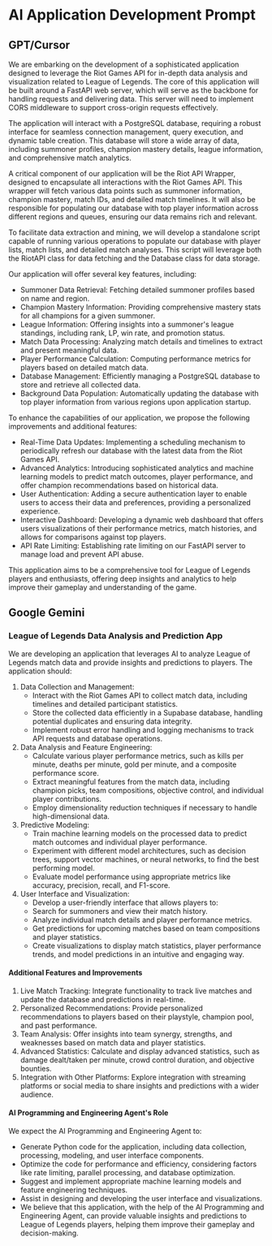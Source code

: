 # AI Application Development Prompt

## GPT/Cursor

We are embarking on the development of a sophisticated application designed to leverage the Riot Games API for in-depth data analysis and visualization related to League of Legends. The core of this application will be built around a FastAPI web server, which will serve as the backbone for handling requests and delivering data. This server will need to implement CORS middleware to support cross-origin requests effectively.

The application will interact with a PostgreSQL database, requiring a robust interface for seamless connection management, query execution, and dynamic table creation. This database will store a wide array of data, including summoner profiles, champion mastery details, league information, and comprehensive match analytics.

A critical component of our application will be the Riot API Wrapper, designed to encapsulate all interactions with the Riot Games API. This wrapper will fetch various data points such as summoner information, champion mastery, match IDs, and detailed match timelines. It will also be responsible for populating our database with top player information across different regions and queues, ensuring our data remains rich and relevant.

To facilitate data extraction and mining, we will develop a standalone script capable of running various operations to populate our database with player lists, match lists, and detailed match analyses. This script will leverage both the RiotAPI class for data fetching and the Database class for data storage.

Our application will offer several key features, including:

- Summoner Data Retrieval: Fetching detailed summoner profiles based on name and region.
- Champion Mastery Information: Providing comprehensive mastery stats for all champions for a given summoner.
- League Information: Offering insights into a summoner's league standings, including rank, LP, win rate, and promotion status.
- Match Data Processing: Analyzing match details and timelines to extract and present meaningful data.
- Player Performance Calculation: Computing performance metrics for players based on detailed match data.
- Database Management: Efficiently managing a PostgreSQL database to store and retrieve all collected data.
- Background Data Population: Automatically updating the database with top player information from various regions upon application startup.

To enhance the capabilities of our application, we propose the following improvements and additional features:

- Real-Time Data Updates: Implementing a scheduling mechanism to periodically refresh our database with the latest data from the Riot Games API.
- Advanced Analytics: Introducing sophisticated analytics and machine learning models to predict match outcomes, player performance, and offer champion recommendations based on historical data.
- User Authentication: Adding a secure authentication layer to enable users to access their data and preferences, providing a personalized experience.
- Interactive Dashboard: Developing a dynamic web dashboard that offers users visualizations of their performance metrics, match histories, and allows for comparisons against top players.
- API Rate Limiting: Establishing rate limiting on our FastAPI server to manage load and prevent API abuse.

This application aims to be a comprehensive tool for League of Legends players and enthusiasts, offering deep insights and analytics to help improve their gameplay and understanding of the game.

## Google Gemini

### League of Legends Data Analysis and Prediction App

We are developing an application that leverages AI to analyze League of Legends match data and provide insights and predictions to players. The application should:

1. Data Collection and Management:
   - Interact with the Riot Games API to collect match data, including timelines and detailed participant statistics.
   - Store the collected data efficiently in a Supabase database, handling potential duplicates and ensuring data integrity.
   - Implement robust error handling and logging mechanisms to track API requests and database operations.
2. Data Analysis and Feature Engineering:
   - Calculate various player performance metrics, such as kills per minute, deaths per minute, gold per minute, and a composite performance score.
   - Extract meaningful features from the match data, including champion picks, team compositions, objective control, and individual player contributions.
   - Employ dimensionality reduction techniques if necessary to handle high-dimensional data.
3. Predictive Modeling:
   - Train machine learning models on the processed data to predict match outcomes and individual player performance.
   - Experiment with different model architectures, such as decision trees, support vector machines, or neural networks, to find the best performing model.
   - Evaluate model performance using appropriate metrics like accuracy, precision, recall, and F1-score.
4. User Interface and Visualization:
   - Develop a user-friendly interface that allows players to:
   - Search for summoners and view their match history.
   - Analyze individual match details and player performance metrics.
   - Get predictions for upcoming matches based on team compositions and player statistics.
   - Create visualizations to display match statistics, player performance trends, and model predictions in an intuitive and engaging way.

#### Additional Features and Improvements

1. Live Match Tracking:
   Integrate functionality to track live matches and update the database and predictions in real-time.
2. Personalized Recommendations:
   Provide personalized recommendations to players based on their playstyle, champion pool, and past performance.
3. Team Analysis:
   Offer insights into team synergy, strengths, and weaknesses based on match data and player statistics.
4. Advanced Statistics:
   Calculate and display advanced statistics, such as damage dealt/taken per minute, crowd control duration, and objective bounties.
5. Integration with Other Platforms:
   Explore integration with streaming platforms or social media to share insights and predictions with a wider audience.

#### AI Programming and Engineering Agent's Role

We expect the AI Programming and Engineering Agent to:

- Generate Python code for the application, including data collection, processing, modeling, and user interface components.
- Optimize the code for performance and efficiency, considering factors like rate limiting, parallel processing, and database optimization.
- Suggest and implement appropriate machine learning models and feature engineering techniques.
- Assist in designing and developing the user interface and visualizations.
- We believe that this application, with the help of the AI Programming and Engineering Agent, can provide valuable insights and predictions to League of Legends players, helping them improve their gameplay and decision-making.

